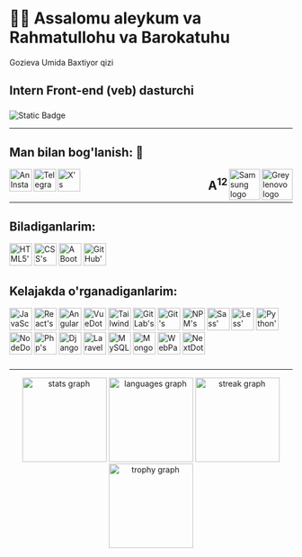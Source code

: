 <h1 align="left">👋🏻 Assalomu aleykum va Rahmatullohu va Barokatuhu</h1>
<p align="left">Gozieva Umida Baxtiyor qizi</p>
<h2 align="left">Intern Front-end (veb) dasturchi</h2>

###

<img alt="Static Badge" src="https://img.shields.io/badge/Visual_Studio_Code-One_love-007ACC">
<hr>

###

<h2 align="left">Man bilan bog'lanish: 🤝</h2>
 
<a href="https://www.instagram.com/umida_dasturchi" target="_blank" />
<img align="left" height="40" width="40" src="https://cdn.simpleicons.org/instagram" alt="An Instagram logo"/> </a>
<a href="https://t.me/umidadeveloper" target="_blank" />
<img align="left" height="40" width="40" src="https://cdn.simpleicons.org/telegram" alt="Telegram's logo" /> </a>
<a href="https://twitter.com/UmidaGozieva" target="_blank" />
<img align="left" height="40" width="40" src="https://cdn.simpleicons.org/x" alt="X's logo" /> </a>
<img align="right" height="55" width="55" src="https://cdn.simpleicons.org/lenovo/gray" alt="Grey lenovo logo" /></div>
<img align="right" height="55" width="55" src="https://cdn.simpleicons.org/samsung" alt="Samsung logo" />
<h2 align="right">A<sup>12</sup></h2>

<hr>

###

<h2>Biladiganlarim:</h2>

<div align="left">
 
<img height="40" width="40" src="https://cdn.simpleicons.org/html5" alt="HTML5's logo" />
<img height="40" width="40" src="https://cdn.simpleicons.org/css3" alt="CSS's logo" />
<img height="40" width="40" src="https://cdn.simpleicons.org/bootstrap" alt="A Bootstrap logo" />
<img height="40" width="40" src="https://cdn.simpleicons.org/github" alt="GitHub's logo" />

</div>

###

<h2>Kelajakda o'rganadiganlarim:</h2>

<div align="left">
 
<img height="40" width="40" src="https://cdn.simpleicons.org/javascript" alt="JavaScript's logo"/>
<img height="40" width="40" src="https://cdn.simpleicons.org/react" alt="React's logo" />
<img height="40" width="40" src="https://cdn.simpleicons.org/angular/red" alt="Angular's logo" />
<img height="40" width="40" src="https://cdn.simpleicons.org/vuedotjs" alt="VueDot JS' logo" />
<img height="40" width="40" src="https://cdn.simpleicons.org/tailwindcss" alt="Tailwind CSS's logo" />
<img height="40" width="40" src="https://cdn.simpleicons.org/gitlab" alt="GitLab's logo" />
<img height="40" width="40" src="https://cdn.simpleicons.org/git" alt="Git's logo" />
<img height="40" width="40" src="https://cdn.simpleicons.org/npm" alt="NPM's logo" />
<img height="40" width="40" src="https://cdn.simpleicons.org/sass" alt="Sass' logo" />
<img height="40" width="40" src="https://cdn.simpleicons.org/less" alt="Less' logo" />
<img height="40" width="40" src="https://cdn4.iconfinder.com/data/icons/logos-and-brands/512/267_Python_logo-512.png" alt="Python's logo"/>
<img height="40" width="40" src="https://cdn.simpleicons.org/nodedotjs" alt="NodeDotJS' logo" />
<img height="40" width="40" src="https://cdn.simpleicons.org/php" alt="Php's logo" /> 
<img height="40" width="40" src="https://cdn.simpleicons.org/django" alt="Django's logo" /> 
<img height="40" width="40" src="https://cdn.simpleicons.org/laravel" alt="Laravel's logo" />
<img height="40" width="40" src="https://cdn.simpleicons.org/mysql" alt="MySQL's logo" />
<img height="40" width="40" src="https://cdn.simpleicons.org/mongodb" alt="MongoDB's logo" /> 
<img height="40" width="40" src="https://cdn.simpleicons.org/webpack" alt="WebPack's logo" />
<img height="40" width="40" src="https://cdn.simpleicons.org/nextdotjs" alt="NextDotJS' logo" /> 

</div>


###
<hr>
<div align="center">
  <img src="https://github-readme-stats.vercel.app/api?username=umida-dasturchi&hide_title=false&hide_rank=false&show_icons=true&include_all_commits=true&count_private=true&disable_animations=false&theme=blue-green&locale=en&hide_border=false&order=1" height="150" alt="stats graph"  />
  <img src="https://github-readme-stats.vercel.app/api/top-langs?username=umida-dasturchi&locale=en&hide_title=true&layout=compact&card_width=320&langs_count=5&theme=blue-green&hide_border=false&order=2" height="150" alt="languages graph"  />
  <img src="https://streak-stats.demolab.com?user=umida-dasturchi&locale=en&mode=daily&theme=blue-green&hide_border=false&border_radius=15&order=3" height="150" alt="streak graph"  />
  <img src="https://github-profile-trophy.vercel.app?username=umida-dasturchi&theme=matrix&column=-1&row=1&margin-w=8&margin-h=8&no-bg=true&no-frame=false&order=4" height="150" alt="trophy graph"  />
</div>

<!---
Umida-dasturchi/Umida-dasturchi is a ✨ special ✨ repository because its `README.md` (this file) appears on your GitHub profile.
You can click the Preview link to take a look at your changes.
--->

